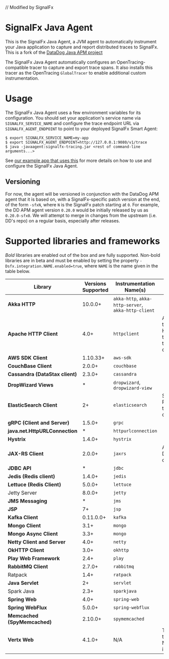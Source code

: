 // Modified by SignalFx
# SignalFx Java Agent

This is the SignalFx Java Agent, a JVM agent to automatically instrument your
Java application to capture and report distributed traces to SignalFx. This is
a fork of the [DataDog Java APM
project](https://github.com/DataDog/dd-trace-java)

The SignalFx Java Agent automatically configures an OpenTracing-compatible
tracer to capture and export trace spans. It also installs this tracer
as the OpenTracing `GlobalTracer` to enable additional custom instrumentation.

# Usage

The SignalFx Java Agent uses a few environment variables for its configuration.
You should set your application's service name via `SIGNALFX_SERVICE_NAME` and
configure the trace endpoint URL via `SIGNALFX_AGENT_ENDPOINT` to point to your deployed
SignalFx Smart Agent:

```
$ export SIGNALFX_SERVICE_NAME=my-app
$ export SIGNALFX_AGENT_ENDPOINT=http://127.0.0.1:9080/v1/trace
$ java -javaagent:signalfx-tracing.jar <rest of command-line arguments...>
```

See [our example app that uses
this](https://github.com/signalfx/tracing-examples/tree/master/java-agent) for
more details on how to use and configure the SignalFx Java Agent.


## Versioning

For now, the agent will be versioned in conjunction with the DataDog APM agent
that it is based on, with a SignalFx-specific patch version at the end, of the
form `-sfxN`, where `N` is the SignalFx patch starting at `0`.  For
example, the DD APM agent version `0.20.0` would be initially released by us as
`0.20.0-sfx0`.  We will attempt to merge in changes from the upstream (i.e.
DD's repo) on a regular basis, especially after releases.

# Supported libraries and frameworks

*Bold* libraries are enabled out of the box and are fully supported.  Non-bold
libraries are in beta and must be enabled by setting the property
`-Dsfx.integration.NAME.enabled=true`, where `NAME` is the name given in the
table below.

| Library | Versions Supported | Instrumentation Name(s) | Notes |
| ---     | ---                | ---                     | ---   |
| **Akka HTTP** | 10.0.0+ | `akka-http`, `akka-http-server`, `akka-http-client` | |
| **Apache HTTP Client** | 4.0+ | `httpclient` | Also supports the DropWizard HTTP Client that subclasses the Apache one |
| **AWS SDK Client** | 1.10.33+ | `aws-sdk` | |
| **CouchBase Client** | 2.0.0+ | `couchbase` | |
| **Cassandra (DataStax client)** | 2.3.0+ | `cassandra` | |
| **DropWizard Views** | * | `dropwizard`, `dropwizard-view` | |
| **ElasticSearch Client** | 2+ | `elasticsearch` | Supports both REST and transport clients |
| **gRPC (Client and Server)** | 1.5.0+ | `grpc` | |
| **java.net.HttpURLConnection** | * | `httpurlconnection` | |
| **Hystrix** | 1.4.0+ | `hystrix` | |
| **JAX-RS Client** | 2.0.0+ | `jaxrs` | Also supports DropWizard client 0.8.0+ |
| **JDBC API** | * | `jdbc` | |
| **Jedis (Redis client)** | 1.4.0+ | `jedis` | |
| **Lettuce (Redis Client)** | 5.0.0+ | `lettuce` | |
| Jetty Server | 8.0.0+ | `jetty` | |
| **JMS Messaging** | * | `jms` | |
| **JSP** | 7+ | `jsp` | |
| **Kafka Client** | 0.11.0.0+ | `kafka` | |
| **Mongo Client** | 3.1+ | `mongo` | |
| **Mongo Async Client** | 3.3+ | `mongo` | |
| **Netty Client and Server** | 4.0+ | `netty` | |
| **OkHTTP Client** | 3.0+ | `okhttp` | |
| **Play Web Framework** | 2.4+ | `play` | |
| **RabbitMQ Client** | 2.7.0+ | `rabbitmq` | |
| Ratpack | 1.4+ | `ratpack` | |
| **Java Servlet** | 2+ | `servlet` | |
| Spark Java | 2.3+ | `sparkjava` | |
| **Spring Web** | 4.0+ | `spring-web` | |
| **Spring WebFlux** | 5.0.0+ | `spring-webflux` | |
| **Memcached (SpyMemcached)** | 2.10.0+ | `spymemcached` | |
| **Vertx Web** | 4.1.0+  | N/A | This works through the Netty instrumentation |

